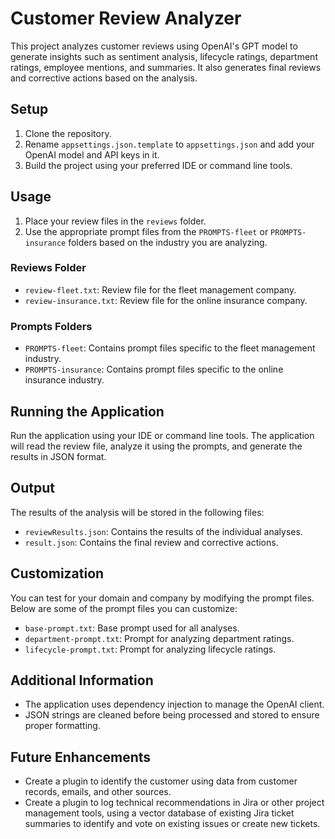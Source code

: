 # Customer Review Analyzer

This project analyzes customer reviews using OpenAI's GPT model to generate insights such as sentiment analysis, lifecycle ratings, department ratings, employee mentions, and summaries. It also generates final reviews and corrective actions based on the analysis.

## Setup

1. Clone the repository.
2. Rename `appsettings.json.template` to `appsettings.json` and add your OpenAI model and API keys in it.
3. Build the project using your preferred IDE or command line tools.

## Usage

1. Place your review files in the `reviews` folder.
2. Use the appropriate prompt files from the `PROMPTS-fleet` or `PROMPTS-insurance` folders based on the industry you are analyzing.

### Reviews Folder

- `review-fleet.txt`: Review file for the fleet management company.
- `review-insurance.txt`: Review file for the online insurance company.

### Prompts Folders

- `PROMPTS-fleet`: Contains prompt files specific to the fleet management industry.
- `PROMPTS-insurance`: Contains prompt files specific to the online insurance industry.

## Running the Application

Run the application using your IDE or command line tools. The application will read the review file, analyze it using the prompts, and generate the results in JSON format.

## Output

The results of the analysis will be stored in the following files:

- `reviewResults.json`: Contains the results of the individual analyses.
- `result.json`: Contains the final review and corrective actions.

## Customization

You can test for your domain and company by modifying the prompt files. Below are some of the prompt files you can customize:

- `base-prompt.txt`: Base prompt used for all analyses.
- `department-prompt.txt`: Prompt for analyzing department ratings.
- `lifecycle-prompt.txt`: Prompt for analyzing lifecycle ratings.

## Additional Information

- The application uses dependency injection to manage the OpenAI client.
- JSON strings are cleaned before being processed and stored to ensure proper formatting.

## Future Enhancements

- Create a plugin to identify the customer using data from customer records, emails, and other sources.
- Create a plugin to log technical recommendations in Jira or other project management tools, using a vector database of existing Jira ticket summaries to identify and vote on existing issues or create new tickets.